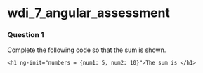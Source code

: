 wdi_7_angular_assessment
========================

### Question 1

Complete the following code so that the sum is shown.

`<h1 ng-init="numbers = {num1: 5, num2: 10}">The sum is </h1>`
